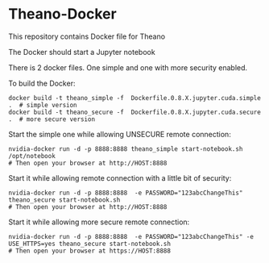 # Theano-Docker

This repository contains Docker file for Theano

The Docker should start a Jupyter notebook

There is 2 docker files. One simple and one with more security enabled.

To build the Docker:

    docker build -t theano_simple -f  Dockerfile.0.8.X.jupyter.cuda.simple .  # simple version
    docker build -t theano_secure -f  Dockerfile.0.8.X.jupyter.cuda.secure .  # more secure version

Start the simple one while allowing UNSECURE remote connection:

    nvidia-docker run -d -p 8888:8888 theano_simple start-notebook.sh /opt/notebook
    # Then open your browser at http://HOST:8888

Start it while allowing remote connection with a little bit of security:

    nvidia-docker run -d -p 8888:8888  -e PASSWORD="123abcChangeThis" theano_secure start-notebook.sh
    # Then open your browser at http://HOST:8888

Start it while allowing more secure remote connection:

    nvidia-docker run -d -p 8888:8888  -e PASSWORD="123abcChangeThis" -e USE_HTTPS=yes theano_secure start-notebook.sh
    # Then open your browser at https://HOST:8888
